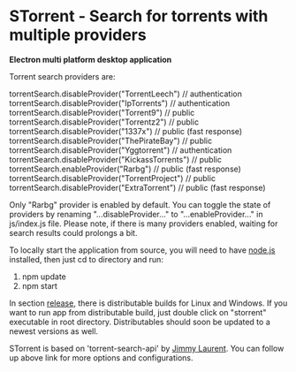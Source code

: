 # STorrent - Search for torrents with multiple providers

**Electron multi platform desktop application**

Torrent search providers are:

torrentSearch.disableProvider("TorrentLeech") // authentication <br>
torrentSearch.disableProvider("IpTorrents") // authentication <br>
torrentSearch.disableProvider("Torrent9") // public <br>
torrentSearch.disableProvider("Torrentz2") // public <br>
torrentSearch.disableProvider("1337x") // public (fast response) <br>
torrentSearch.disableProvider("ThePirateBay") // public <br>
torrentSearch.disableProvider("Yggtorrent") // authentication <br>
torrentSearch.disableProvider("KickassTorrents") // public <br>
torrentSearch.enableProvider("Rarbg") // public (fast response) <br>
torrentSearch.disableProvider("TorrentProject") // public <br>
torrentSearch.disableProvider("ExtraTorrent") // public (fast response)

Only "Rarbg" provider is enabled by default. You can toggle the state of providers by renaming "...disableProvider..." to "...enableProvider..." in js/index.js file. Please note, if there is many providers enabled, waiting for search results could prolongs a bit.

To locally start the application from source, you will need to have [node.js](https://nodejs.org/en/) installed, then just cd to directory and run:

1. npm update
2. npm start


In section [release](https://github.com/SrdjanMilic/STorrent/releases), there is distributable builds for Linux and Windows. If you want to run app from distributable build, just double click on "storrent" executable in root directory. Distributables should soon be updated to a newest versions as well.


STorrent is based on 'torrent-search-api' by [Jimmy Laurent](https://github.com/JimmyLaurent/torrent-search-api).
You can follow up above link for more options and configurations.
